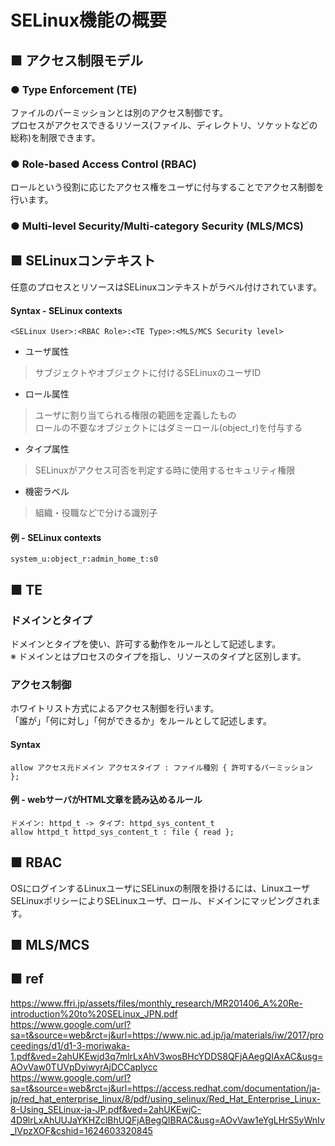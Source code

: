 # SELinux機能の概要
## ■ アクセス制限モデル
### ● Type Enforcement (TE)
ファイルのパーミッションとは別のアクセス制御です。  
プロセスがアクセスできるリソース(ファイル、ディレクトリ、ソケットなどの総称)を制限できます。
### ● Role-based Access Control (RBAC)
ロールという役割に応じたアクセス権をユーザに付与することでアクセス制御を行います。
### ● Multi-level Security/Multi-category Security (MLS/MCS)
## ■ SELinuxコンテキスト
任意のプロセスとリソースはSELinuxコンテキストがラベル付けされています。
#### Syntax - SELinux contexts
```
<SELinux User>:<RBAC Role>:<TE Type>:<MLS/MCS Security level>
```
- ユーザ属性
> サブジェクトやオブジェクトに付けるSELinuxのユーザID
- ロール属性
> ユーザに割り当てられる権限の範囲を定義したもの  
> ロールの不要なオブジェクトにはダミーロール(object_r)を付与する
- タイプ属性
> SELinuxがアクセス可否を判定する時に使用するセキュリティ権限
- 機密ラベル
> 組織・役職などで分ける識別子

#### 例 - SELinux contexts
```
system_u:object_r:admin_home_t:s0
```
## ■ TE
### ドメインとタイプ
ドメインとタイプを使い、許可する動作をルールとして記述します。  
※ ドメインとはプロセスのタイプを指し、リソースのタイプと区別します。
### アクセス制御
ホワイトリスト方式によるアクセス制御を行います。  
「誰が」「何に対し」「何ができるか」をルールとして記述します。
#### Syntax
```
allow アクセス元ドメイン アクセスタイプ : ファイル種別 { 許可するパーミッション };
```
#### 例 - webサーバがHTML文章を読み込めるルール
```
ドメイン: httpd_t -> タイプ: httpd_sys_content_t
allow httpd_t httpd_sys_content_t : file { read };
```
## ■ RBAC
OSにログインするLinuxユーザにSELinuxの制限を掛けるには、LinuxユーザSELinuxポリシーによりSELinuxユーザ、ロール、ドメインにマッピングされます。
## ■ MLS/MCS
## ■ ref
https://www.ffri.jp/assets/files/monthly_research/MR201406_A%20Re-introduction%20to%20SELinux_JPN.pdf  
https://www.google.com/url?sa=t&source=web&rct=j&url=https://www.nic.ad.jp/ja/materials/iw/2017/proceedings/d1/d1-3-moriwaka-1.pdf&ved=2ahUKEwjd3q7mlrLxAhV3wosBHcYDDS8QFjAAegQIAxAC&usg=AOvVaw0TUVpDyiwyrAjDCCapIycc  
https://www.google.com/url?sa=t&source=web&rct=j&url=https://access.redhat.com/documentation/ja-jp/red_hat_enterprise_linux/8/pdf/using_selinux/Red_Hat_Enterprise_Linux-8-Using_SELinux-ja-JP.pdf&ved=2ahUKEwjC-4D9lrLxAhUUJaYKHZclBhUQFjABegQIBRAC&usg=AOvVaw1eYgLHrS5yWnIv_lVpzXOF&cshid=1624603320845
